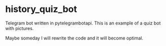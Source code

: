 # history_quiz_bot
Telegram bot written in pytelegrambotapi. This is an example of a quiz bot with pictures.

Maybe someday I will rewrite the code and it will become optimal.
